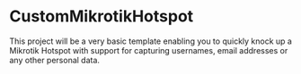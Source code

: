 # CustomMikrotikHotspot
This project will be a very basic template enabling you to quickly knock up a Mikrotik Hotspot with support for capturing usernames, email addresses or any other personal data.
